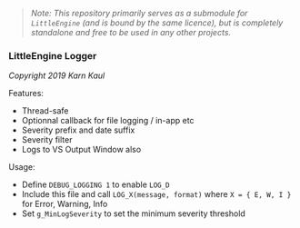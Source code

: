 >*Note: This repository primarily serves as a submodule for `LittleEngine` (and is bound by the same licence), but is completely standalone and free to be used in any other projects.*

### LittleEngine Logger

*Copyright 2019 Karn Kaul*

Features:
  - Thread-safe
  - Optionnal callback for file logging / in-app etc
  - Severity prefix and date suffix
  - Severity filter
  - Logs to VS Output Window also

Usage:
  - Define `DEBUG_LOGGING 1` to enable `LOG_D`
  - Include this file and call `LOG_X(message, format)` where `X = { E, W, I }` for Error, Warning, Info
  - Set `g_MinLogSeverity` to set the minimum severity threshold
